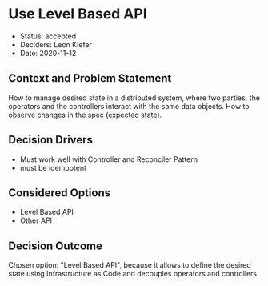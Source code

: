 # Use Level Based API

* Status: accepted
* Deciders: Leon Kiefer
* Date: 2020-11-12


## Context and Problem Statement

How to manage desired state in a distributed system, where two parties, the operators and the controllers interact with the same data objects.
How to observe changes in the spec (expected state).

## Decision Drivers <!-- optional -->

* Must work well with Controller and Reconciler Pattern
* must be idempotent

## Considered Options

* Level Based API
* Other API

## Decision Outcome

Chosen option: "Level Based API", because it allows to define the desired state using Infrastructure as Code and decouples operators and controllers.

